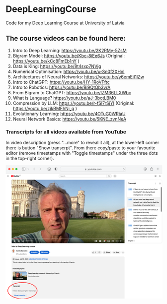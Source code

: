 # DeepLearningCourse
Code for my Deep Learning Course at University of Latvia

## The course videos can be found here:
1. Intro to Deep Learning: https://youtu.be/2K2RMy-5ZsM
2. Bigram Model: https://youtu.be/Kbc-8iEe6Js (Original: https://youtu.be/kCc8FmEb1nY ) 
3. Data is King: https://youtu.be/8t4sxp7NVjg
4. Numerical Optimisation: https://youtu.be/u-Sn0f2XHnI
5. Architectures of Neural Networks: https://youtu.be/y6emEiI1lZw
6. Intro to ChatGPT: https://youtu.be/HY-1RoVFftc
7. Intro to Robotics: https://youtu.be/Bi9QtQb3vrA
8. From Bigram to ChatGPT: https://youtu.be/lZM36LLXWbc
9. What is Language? https://youtu.be/aJ-3botLBM0
10. Compression by LLM: https://youtu.be/r-fSI7rSjYI (Original: https://youtu.be/zjkBMFhNj_g )
11. Evolutionary Learning: https://youtu.be/4OTuG0WRjaU
12. Neural Network Basics: https://youtu.be/5KNE_zvnNeA
<!-- 
13. Neural Learning (Backpropagation):
14. PyTorch:
15. PromptEngineering (using LLMs):
16. HuggingFace (using DNNs):
-->

### Transcripts for all videos available from YouTube
In video description (press "...more" to reveal it all), at the lower-left corner there is button "Show transcrpt". 
From there copy/paste to your favourite editor (remove timestamps with "Toggle timestamps" under the three dots in the top-right corner).
<!-- The transcript will appear in the top-right section. The three dots in the top-right corner "Toggle timestamps" - you may want to remove timestamps before copy/paste them to your favorite text editor. Transcript languages are switched with the drop-down list below the transcript. -->

<img src="transcript.png" width="600">

